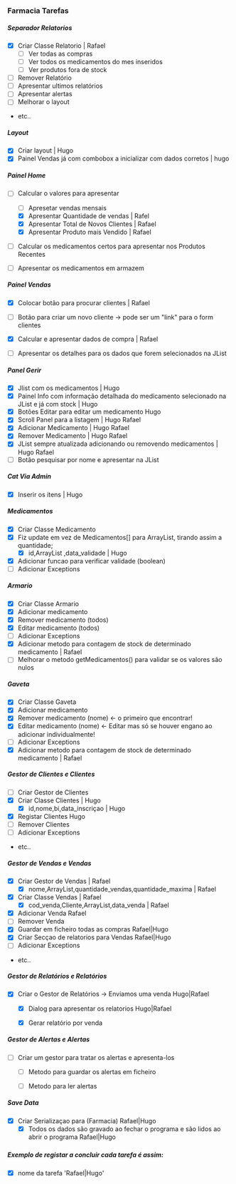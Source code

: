 ﻿### Farmacia Tarefas



##### Separador Relatorios

- [x] Criar Classe Relatorio | Rafael
    - [ ] Ver todas as compras 
    - [ ] Ver todos os medicamentos do mes inseridos
    - [ ] Ver produtos fora de stock
- [ ] Remover Relatório
- [ ] Apresentar ultimos relatórios
- [ ] Apresentar alertas
- [ ] Melhorar o layout 
- etc..


##### Layout 
- [x] Criar layout | Hugo
- [x] Painel Vendas já com combobox a inicializar com dados corretos | hugo

##### Painel Home
- [ ] Calcular o valores para apresentar
    - [ ] Apresetar vendas mensais
    - [x] Apresentar Quantidade de vendas | Rafel
    - [x] Apresentar Total de Novos Clientes | Rafael
    - [x] Apresentar Produto mais Vendido | Rafael
- [ ] Calcular os medicamentos certos para apresentar nos Produtos Recentes
- [ ] Apresentar os medicamentos em armazem


##### Painel Vendas
- [x] Colocar botão para procurar clientes | Rafael
- [ ] Botão para criar um novo cliente -> pode ser um "link" para o form clientes
- [X] Calcular e apresentar dados de compra | Rafael
- [ ] Apresentar os detalhes para os dados que forem selecionados na JList 


##### Panel Gerir
- [x] Jlist com os medicamentos | Hugo
- [x] Painel Info com informação detalhada do medicamento selecionado na JList e já com stock | Hugo
- [x] Botões Editar para editar um medicamento  Hugo
- [x] Scroll Panel para a listagem | Hugo Rafael
- [x] Adicionar Medicamento | Hugo Rafael
- [x] Remover Medicamento | Hugo Rafael
- [x] JList sempre atualizada adicionando ou removendo medicamentos | Hugo Rafael
- [ ] Botão pesquisar por nome e apresentar na JList

##### Cat Via Admin 
- [x] Inserir os itens | Hugo


##### Medicamentos
- [x] Criar Classe Medicamento 
- [x] Fiz update em vez de Medicamentos[] para ArrayList, tirando assim a quantidade;
    - [x] id,ArrayList ,data_validade | Hugo
- [x] Adicionar funcao para verificar validade (boolean)
- [ ] Adicionar Exceptions

##### Armario
- [x] Criar Classe Armario
- [x] Adicionar medicamento
- [x] Remover medicamento (todos)
- [x] Editar medicamento (todos)
- [ ] Adicionar Exceptions
- [x] Adicionar metodo para contagem de stock de determinado medicamento | Rafael
- [ ] Melhorar o metodo getMedicamentos() para validar se os valores são nulos

##### Gaveta
- [x] Criar Classe Gaveta
- [x] Adicionar medicamento
- [x] Remover medicamento (nome) <- o primeiro que encontrar!
- [x] Editar medicamento (nome) <- Editar mas só se houver engano ao adicionar individualmente! 
- [ ] Adicionar Exceptions
- [x] Adicionar metodo para contagem de stock de determinado medicamento | Rafael

##### Gestor de Clientes e Clientes 
- [ ] Criar Gestor de Clientes
- [x] Criar Classe Clientes | Hugo
    - [x] id,nome,bi,data_inscriçao | Hugo
- [x] Registar Clientes Hugo
- [ ] Remover Clientes
- [ ] Adicionar Exceptions
- etc..

##### Gestor de Vendas e Vendas
- [x] Criar Gestor de Vendas | Rafael
    - [x] nome,ArrayList<Vendas>,quantidade_vendas,quantidade_maxima | Rafael
- [x] Criar Classe Vendas | Rafael
    - [x] cod_venda,Cliente,ArrayList<Medicamentos>,data_venda | Rafael
- [x] Adicionar Venda Rafael
- [ ] Remover Venda 
- [x] Guardar em ficheiro todas as compras Rafael|Hugo
- [x] Criar Secçao de relatorios para Vendas Rafael|Hugo
- [ ] Adicionar Exceptions
- etc..


##### Gestor de Relatórios e Relatórios
- [x] Criar o Gestor de Relatórios -> Enviamos uma venda Hugo|Rafael
    - [x] Dialog para apresentar os relatorios Hugo|Rafael
    - [x] Gerar relatório por venda
    
    
##### Gestor de Alertas e Alertas
- [ ] Criar um gestor para tratar os alertas e apresenta-los
    - [ ] Metodo para guardar os alertas em ficheiro
    - [ ] Metodo para ler alertas


##### Save Data
- [x] Criar Serializaçao para (Farmacia) Rafael|Hugo
    - [x] Todos os dados são gravado ao fechar o programa e são lidos ao abrir o programa Rafael|Hugo

#####

##### Exemplo de registar a concluir cada tarefa é assim:
- [x] nome da tarefa 'Rafael|Hugo'
 
